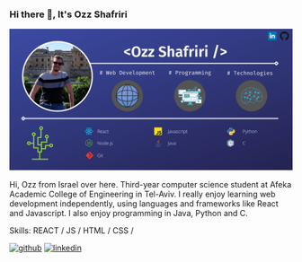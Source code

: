 ### Hi there 👋, It's Ozz Shafriri

![link](https://github.com/ozzs/ozzs/blob/main/MyBanner.png)

Hi, Ozz from Israel over here.
Third-year computer science student at Afeka Academic College of Engineering in Tel-Aviv.
I really enjoy learning web development independently, using languages and frameworks like React and Javascript.
I also enjoy programming in Java, Python and C.

Skills: REACT / JS / HTML / CSS / 



[<img src='https://cdn.jsdelivr.net/npm/simple-icons@3.0.1/icons/github.svg' alt='github' height='40'>](https://github.com/ozzs)  [<img src='https://cdn.jsdelivr.net/npm/simple-icons@3.0.1/icons/linkedin.svg' alt='linkedin' height='40'>](https://linkedin.com/in/ozz-shafriri-032ba2226/)  

